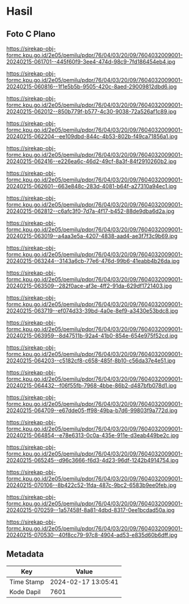 # Hasil

## Foto C Plano

https://sirekap-obj-formc.kpu.go.id/2e05/pemilu/pdpr/76/04/03/20/09/7604032009001-20240215-061701--445f60f9-3ee4-474d-98c9-7fd186454eb4.jpg

https://sirekap-obj-formc.kpu.go.id/2e05/pemilu/pdpr/76/04/03/20/09/7604032009001-20240215-060816--1f1e5b5b-9505-420c-8aed-29009812dbd6.jpg

https://sirekap-obj-formc.kpu.go.id/2e05/pemilu/pdpr/76/04/03/20/09/7604032009001-20240215-062012--850b779f-b577-4c30-9038-72a526af1c89.jpg

https://sirekap-obj-formc.kpu.go.id/2e05/pemilu/pdpr/76/04/03/20/09/7604032009001-20240215-062204--ee109dbd-844c-4b53-802b-f49ca71856a1.jpg

https://sirekap-obj-formc.kpu.go.id/2e05/pemilu/pdpr/76/04/03/20/09/7604032009001-20240215-062416--e226ea6c-46d2-49cf-8a3f-84f2910260b2.jpg

https://sirekap-obj-formc.kpu.go.id/2e05/pemilu/pdpr/76/04/03/20/09/7604032009001-20240215-062601--663e848c-283d-4081-b64f-a27310a94ec1.jpg

https://sirekap-obj-formc.kpu.go.id/2e05/pemilu/pdpr/76/04/03/20/09/7604032009001-20240215-062812--c6afc3f0-7d7a-4f17-b452-88de9dba6d2a.jpg

https://sirekap-obj-formc.kpu.go.id/2e05/pemilu/pdpr/76/04/03/20/09/7604032009001-20240215-063019--a4aa3e5a-4207-4838-aad4-ae3f7f3c9b69.jpg

https://sirekap-obj-formc.kpu.go.id/2e05/pemilu/pdpr/76/04/03/20/09/7604032009001-20240215-063244--3143a6cb-77e6-476d-99b6-41eabb4b26da.jpg

https://sirekap-obj-formc.kpu.go.id/2e05/pemilu/pdpr/76/04/03/20/09/7604032009001-20240215-063509--282f0ace-af3e-4ff2-91da-629df1721403.jpg

https://sirekap-obj-formc.kpu.go.id/2e05/pemilu/pdpr/76/04/03/20/09/7604032009001-20240215-063719--ef074d33-39bd-4a0e-8ef9-a3430e53bdc8.jpg

https://sirekap-obj-formc.kpu.go.id/2e05/pemilu/pdpr/76/04/03/20/09/7604032009001-20240215-063959--8d47511b-92a4-41b0-854e-654e975f52cd.jpg

https://sirekap-obj-formc.kpu.go.id/2e05/pemilu/pdpr/76/04/03/20/09/7604032009001-20240215-064203--c5182cf8-c658-485f-8b10-c56da37e4e51.jpg

https://sirekap-obj-formc.kpu.go.id/2e05/pemilu/pdpr/76/04/03/20/09/7604032009001-20240215-064432--f06f55fb-7968-4bbe-86b2-d487bfb078d1.jpg

https://sirekap-obj-formc.kpu.go.id/2e05/pemilu/pdpr/76/04/03/20/09/7604032009001-20240215-064709--e67dde05-ff98-49ba-b7d6-99803f9a772d.jpg

https://sirekap-obj-formc.kpu.go.id/2e05/pemilu/pdpr/76/04/03/20/09/7604032009001-20240215-064854--e78e6313-0c0a-435e-911e-d3eab449be2c.jpg

https://sirekap-obj-formc.kpu.go.id/2e05/pemilu/pdpr/76/04/03/20/09/7604032009001-20240215-065245--d96c3666-f6d3-4d23-96df-1242b4914754.jpg

https://sirekap-obj-formc.kpu.go.id/2e05/pemilu/pdpr/76/04/03/20/09/7604032009001-20240215-070106--8b422c52-1fda-487c-9bc2-6583b9ee0feb.jpg

https://sirekap-obj-formc.kpu.go.id/2e05/pemilu/pdpr/76/04/03/20/09/7604032009001-20240215-070259--1a57458f-8a81-4dbd-8317-0ee1bcdad50a.jpg

https://sirekap-obj-formc.kpu.go.id/2e05/pemilu/pdpr/76/04/03/20/09/7604032009001-20240215-070530--40f8cc79-97c8-4904-ad53-e835d60b6dff.jpg


## Metadata

| Key        | Value               |
| ---------- | ------------------- |
| Time Stamp | 2024-02-17 13:05:41 |
| Kode Dapil | 7601                |



